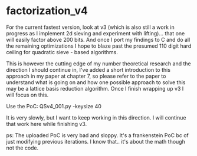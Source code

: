 # factorization_v4

For the current fastest version, look at v3 (which is also still a work in progress as I implement 2d sieving and experiment with lifting)... that one will easily factor above 200 bits. And once I port my findings to C and do all the remaining optimizations I hope to blaze past the presumed 110 digit hard ceiling for quadratic sieve - based algorithms.

This is however the cutting edge of my number theoretical research and the direction I should continue in, I've added a short introduction to this approach in my paper at chapter 7, so please refer to the paper to understand what is going on and how one possible approach to solve this may be a lattice basis reduction algorithm. Once I finish wrapping up v3 I will focus on this.

Use the PoC: QSv4_001.py -keysize 40

It is very slowly, but I want to keep working in this direction. I will continue that work here while finishing v3.

ps: The uploaded PoC is very bad and sloppy. It's a frankenstein PoC bc of just modifying previous iterations. I know that.. it's about the math though not the code.



